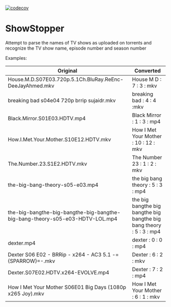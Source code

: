 [![codecov](https://codecov.io/gh/manoharprabhu/ShowStopper/branch/master/graph/badge.svg)](https://codecov.io/gh/manoharprabhu/ShowStopper)


# ShowStopper
Attempt to parse the names of TV shows as uploaded on torrents and recognize the TV show name, episode number and season number

Examples:

| **Original**                                                                     | **Converted**                                                             |
|------------------------------------------------------------------------------|-----------------------------------------------------------------------|
| House.M.D.S07E03.720p.5.1Ch.BluRay.ReEnc-DeeJayAhmed.mkv                     | House M D : 7 : 3 : mkv                                               |
| breaking bad s04e04 720p brrip sujaidr.mkv                                   | breaking bad : 4 : 4 :mkv                                             |
| Black.Mirror.S01E03.HDTV.mp4                                                 | Black Mirror : 1 : 3 : mp4                                            |
| How.I.Met.Your.Mother.S10E12.HDTV.mkv                                        | How I Met Your Mother : 10 : 12 : mkv                                 |
| The.Number.23.S1E2.HDTV.mkv                                                  | The Number 23 : 1 : 2 : mkv                                           |
| the-big-bang-theory-s05-e03.mp4                                              | the big bang theory : 5 : 3 : mp4                                     |
| the-big-bangthe-big-bangthe-big-bangthe-big-bang-theory-s05-e03-HDTV-LOL.mp4 | the big bangthe big bangthe big bangthe big bang theory : 5 : 3 : mp4 |
| dexter.mp4                                                                   | dexter : 0 : 0 : mp4                                                  |
| Dexter S06 E02 - BRRip - x264 - AC3 5.1 -={SPARROW}=-.mkv                    | Dexter : 6 : 2 : mkv                                                  |
| Dexter.S07E02.HDTV.x264-EVOLVE.mp4                                           | Dexter : 7 : 2 : mp4                                                  |
| How I Met Your Mother S06E01 Big Days (1080p x265 Joy).mkv                   | How I Met Your Mother : 6 : 1 : mkv                                   |
